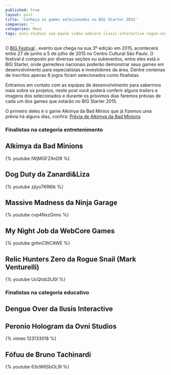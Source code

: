 ```yaml
---
published: true
layout: post
title: 'Conheça os games selecionados no BIG Starter 2015'
companies: ''
categories: News
tags: ovni-studios sao-paulo video webcore ilusis-interactive rogue-snail big-festival evento big-starter bad-minions preview
---
```

O <a href="http://www.bigfestival.com.br/" target="_blank">BIG Festival</a>
, evento que chega na sua 3º edição em 2015, acontecerá entre 27 de junho a 5 de julho de 2015 no Centro Cultural São Paulo. O festival é composto por diversas seções ou subeventos, entre eles está o BIG Starter, onde gamedevs nacionais poderão demonstrar seus games em desenvolvimento para especialistas e investidores da área. Dentre centenas de inscritos apenas 8 jogos foram selecionados como finalistas.

Entramos em contato com as equipes de desenvolvimento para sabermos mais sobre os projetos, neste post você poderá conferir alguns trailers e imagens dos selecionados e durante os próximos dias faremos prévias de cada um dos games que estarão no BIG Starter 2015.

O primeiro deles é o game Alkimya da Bad Minios que já fizemos uma prévia há alguns dias, confira: <a href="{{ site.baseurl }}/2015/05/26/previa-de-alkimya-da-bad-minions/">Prévia de Alkimya da Bad Minions</a>


### Finalistas na categoria entretenimento
## Alkimya da Bad Minions
{% youtube lWjMGFZAnD8 %}

## Dog Duty da Zanardi&amp;Liza
{% youtube zjlyo7KR6Ik %}

## Massive Madness da Ninja Garage
{% youtube cvp4NxzGnno %}

## My Night Job da WebCore Games
{% youtube gnhnC9tCAWE %}

## Relic Hunters Zero da Rogue Snail (Mark Venturelli)
{% youtube UcQtxb2tJ0I %}

### Finalistas na categoria educativo
## Dengue Over da Ilusis Interactive


## Peronio Hologram da Ovni Studios
{% vimeo 123133018 %}

## Fófuu de Bruno Tachinardi
{% youtube 63cW6SbOL9I %}

